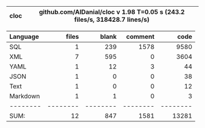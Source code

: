 cloc|github.com/AlDanial/cloc v 1.98  T=0.05 s (243.2 files/s, 318428.7 lines/s)
--- | ---

Language|files|blank|comment|code
:-------|-------:|-------:|-------:|-------:
SQL|1|239|1578|9580
XML|7|595|0|3604
YAML|1|12|3|44
JSON|1|0|0|38
Text|1|0|0|12
Markdown|1|1|0|3
--------|--------|--------|--------|--------
SUM:|12|847|1581|13281

